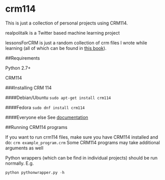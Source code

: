 # crm114
This is just a collection of personal projects using CRM114.

realpolitalk is a Twitter based machine learning project

lessonsForCRM is just a random collection of crm files I wrote while learning (all of which can be found in [this book](http://crm114.sourceforge.net/docs/CRM114_Revealed_20061010.pdf)).

##Requirements

Python 2.7+

CRM114

###Installing CRM 114

####Debian/Ubuntu
`sudo apt-get install crm114`

####Fedora
`sudo dnf install crm114`

####Everyone else
See [documentation](http://crm114.sourceforge.net/wiki/doku.php?id=download)

##Running CRM114 programs

If you want to run crm114 files, make sure you have CRM114 installed and do:
`crm example_program.crm`
Some CRM114 programs may take additional arguments as well

Python wrappers (which can be find in individual projects) should be run normally. E.g.
```python
python pythonwrapper.py -h
```


